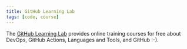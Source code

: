 ```yaml
---
title: GitHub Learning Lab
tags: [code, course]
---
```

The [GitHub Learning Lab](https://lab.github.com/) provides online training courses for free about DevOps, GitHub Actions, Languages and Tools, and GitHub :-).
